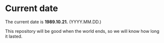 # Current date

The current date is **1989.10.21.** (YYYY.MM.DD.)

This repository will be good when the world ends, so we will know how long it lasted.
